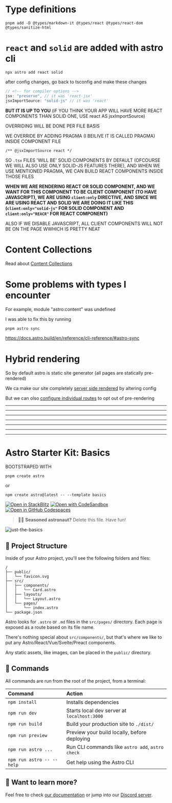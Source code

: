 # Type definitions

```
pnpm add -D @types/markdown-it @types/react @types/react-dom @types/sanitize-html
```

# `react` and `solid` are added with astro cli

```
npx astro add react solid
```

after config changes, go back to tsconfig and make these changes 

```js
// <!-- for compiler options -->
jsx: "preserve", // it was 'react-jsx'
jsxImportSource: "solid-js" // it was 'react'
```

**BUT IT IS UP TO YOU** (iF YOU THINK YOUR APP WILL HAVE MORE REACT COMPONENTS THAN SOLID ONE, USE react AS jsxImportSource)

OVERRIDING WILL BE DONE PER FILE BASIS

WE OVERRIDE BY ADDING PRAGMA (I BEILIVE IT IS CALLED PRAGMA) INSIDE COMPONENT FILE

```tsx
/** @jsxImportSource react */
```

SO `.tsx` FILES 'WILL BE' SOLID COMPONENTS BY DEFAULT (OFCOURSE WE WILL ALSO USE ONLY SOLID-JS FEATURES THERE), AND WHEN WE USE MENTIONED PRAGMA, WE CAN BUILD REACT COMPONENTS INSIDE THOSE FILES

**WHEN WE ARE RENDERING REACT OR SOLID COMPONENT, AND WE WANT FOR THIS COMPONENT TO BE CLIENT COMPONENT (TO HAVE JAVASCRIPT), WE ARE USING `client:only` DIRECTIVE, AND SINCE WE ARE USING REACT AND SOLID WE ARE DOING IT LIKE THIS (`client:only="solid-js"` FOR SOLID COMPONENT AND `client:only="REACR"` FOR REACT COMPONENT)**

ALSO IF WE DISABLE JAVASCRIPT, ALL CLIENT COMPONENTS WILL NOT BE ON THE PAGE WWHICH IS PRETTY NEAT

# Content Collections

Read about [Content Collections](https://docs.astro.build/en/guides/content-collections/)


# Some problems with types I encounter

For example, module "astro:content" was undefined

I was able to fix this by running

```
pnpm astro sync
```

https://docs.astro.build/en/reference/cli-reference/#astro-sync

# Hybrid rendering

So by default astro is static site generator (all pages are statically pre-rendered)

We ca make our site completely [server side rendered](https://docs.astro.build/en/guides/server-side-rendering/#enabling-ssr-in-your-project) by altering config

But we can olso [configure individual routes](https://docs.astro.build/en/guides/server-side-rendering/#configuring-individual-routes) to opt out of pre-rendering
***
***
***
***
***
***
***

# Astro Starter Kit: Basics

BOOTSTRAPED WITH

```
pnpm create astro
```

or

```
npm create astro@latest -- --template basics
```

[![Open in StackBlitz](https://developer.stackblitz.com/img/open_in_stackblitz.svg)](https://stackblitz.com/github/withastro/astro/tree/latest/examples/basics)
[![Open with CodeSandbox](https://assets.codesandbox.io/github/button-edit-lime.svg)](https://codesandbox.io/p/sandbox/github/withastro/astro/tree/latest/examples/basics)
[![Open in GitHub Codespaces](https://github.com/codespaces/badge.svg)](https://codespaces.new/withastro/astro?devcontainer_path=.devcontainer/basics/devcontainer.json)

> 🧑‍🚀 **Seasoned astronaut?** Delete this file. Have fun!

![just-the-basics](https://github.com/withastro/astro/assets/2244813/a0a5533c-a856-4198-8470-2d67b1d7c554)

## 🚀 Project Structure

Inside of your Astro project, you'll see the following folders and files:

```
/
├── public/
│   └── favicon.svg
├── src/
│   ├── components/
│   │   └── Card.astro
│   ├── layouts/
│   │   └── Layout.astro
│   └── pages/
│       └── index.astro
└── package.json
```

Astro looks for `.astro` or `.md` files in the `src/pages/` directory. Each page is exposed as a route based on its file name.

There's nothing special about `src/components/`, but that's where we like to put any Astro/React/Vue/Svelte/Preact components.

Any static assets, like images, can be placed in the `public/` directory.

## 🧞 Commands

All commands are run from the root of the project, from a terminal:

| Command                   | Action                                           |
| :------------------------ | :----------------------------------------------- |
| `npm install`             | Installs dependencies                            |
| `npm run dev`             | Starts local dev server at `localhost:3000`      |
| `npm run build`           | Build your production site to `./dist/`          |
| `npm run preview`         | Preview your build locally, before deploying     |
| `npm run astro ...`       | Run CLI commands like `astro add`, `astro check` |
| `npm run astro -- --help` | Get help using the Astro CLI                     |

## 👀 Want to learn more?

Feel free to check [our documentation](https://docs.astro.build) or jump into our [Discord server](https://astro.build/chat).
